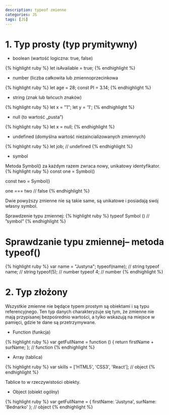 ```yaml
---
description: typeof zmienne
categories: JS
tags: [JS]
---
```




# **1. Typ prosty (typ prymitywny)**
+ boolean (wartość logiczna: true, false)

{% highlight ruby %}
let isAvailable = true;
{% endhighlight %}
 
+ number (liczba całkowita lub zmiennoprzecinkowa

{% highlight ruby %}
let age = 28;
const PI = 3.14; 
{% endhighlight %}
+ string (znak lub łańcuch znaków)

{% highlight ruby %}
let x = "1";
let y = '1'; 
{% endhighlight %}

+ null (to wartość „pusta”)

{% highlight ruby %}
let x = null; 
{% endhighlight %}

+ undefined (domyślna wartość niezaincializowanych zmiennych)
	
{% highlight ruby %}
let job; // undefined
{% endhighlight %}
	
+ symbol


 Metoda Symbol() za każdym razem zwraca nowy, unikatowy identyfikator.
{% highlight ruby %}
const one = Symbol()

const two = Symbol()

one === two // false
{% endhighlight %}

Dwie powyższy zmienne nie są takie same, są unikatowe i posiadają swój własny symbol.

Sprawdzenie typu zmiennej:
{% highlight ruby %}
typeof Symbol () // ”symbol”
{% endhighlight %}


# Sprawdzanie typu zmiennej– metoda typeof()


{% highlight ruby %}
var name = "Justyna";
typeof(name); // string
typeof name; // string
typeof(5); // number
typeof 4; // number
{% endhighlight %}


# **2. Typ złożony**
Wszystkie zmienne nie będące typem prostym są obiektami i są typu referencyjnego.
Ten typ danych charakteryzuje się tym,
 że zmienne nie mają przypisanej bezpośrednio wartości, a tylko wskazują na miejsce w pamięci, gdzie te dane są przetrzymywane. 
+ Function (funkcja)

{% highlight ruby %}
var getFullName = function () {
return firstName + surName;
}; // function
{% endhighlight %}

+ Array (tablica)

{% highlight ruby %}
var skills = ['HTML5', 'CSS3', 'React']; // object
{% endhighlight %}

Tablice to w rzeczywistości obiekty.
+ Object (obiekt ogólny)

{% highlight ruby %}
var getFullName = {
    firstName: 'Justyna',
    surName: 'Bednarko'
}; // object
{% endhighlight %}


